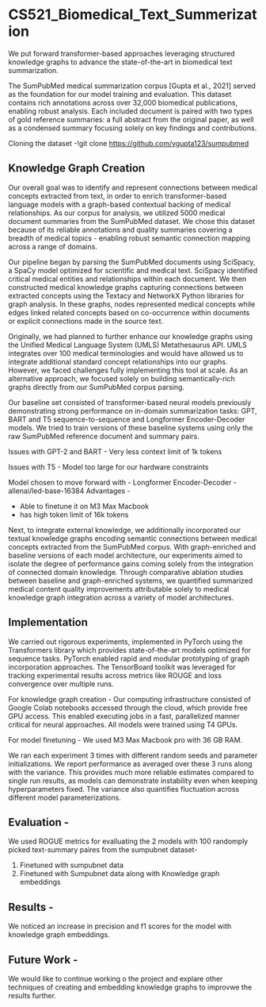 # CS521_Biomedical_Text_Summerization

We put forward transformer-based approaches leveraging structured knowledge graphs to advance the state-of-the-art in biomedical text summarization.

The SumPubMed medical summarization corpus [Gupta et al., 2021] served as the foundation for our model training and evaluation. This dataset contains rich annotations across over 32,000 biomedical publications, enabling robust analysis. Each included document is paired with two types of gold reference summaries: a full abstract from the original paper, as well as a condensed summary focusing solely on key findings and contributions.

Cloning the dataset -!git clone https://github.com/vgupta123/sumpubmed

## Knowledge Graph Creation

Our overall goal was to identify and represent connections between medical concepts extracted from text, in order to enrich transformer-based language models with a graph-based contextual backing of medical relationships. As our corpus for analysis, we utilized 5000 medical document summaries from the SumPubMed dataset. We chose this dataset because of its reliable annotations and quality summaries covering a breadth of medical topics - enabling robust semantic connection mapping across a range of domains.

Our pipeline began by parsing the SumPubMed documents using SciSpacy, a SpaCy model optimized for scientific and medical text. SciSpacy identified critical medical entities and relationships within each document. We then constructed medical knowledge graphs capturing connections between extracted concepts using the Textacy and NetworkX Python libraries for graph analysis. In these graphs, nodes represented medical concepts while edges linked related concepts based on co-occurrence within documents or explicit connections made in the source text.

Originally, we had planned to further enhance our knowledge graphs using the Unified Medical Language System (UMLS) Metathesaurus API. UMLS integrates over 100 medical terminologies and would have allowed us to integrate additional standard concept relationships into our graphs. However, we faced challenges fully implementing this tool at scale. As an alternative approach, we focused solely on building semantically-rich graphs directly from our SumPubMed corpus parsing.

Our baseline set consisted of transformer-based neural models previously demonstrating strong performance on in-domain summarization tasks: GPT, BART and T5 sequence-to-sequence and Longformer Encoder-Decoder models. We tried to train versions of these baseline systems using only the raw SumPubMed reference document and summary pairs.

Issues with GPT-2 and BART -
Very less context limit of 1k tokens

Issues with T5 -
Model too large for our hardware constraints

Model chosen to move forward with - Longformer Encoder-Decoder - allenai/led-base-16384
Advantages -

- Able to finetune it on M3 Max Macbook
- has high token limit of 16k tokens

Next, to integrate external knowledge, we additionally incorporated our textual knowledge graphs encoding semantic connections between medical concepts extracted from the SumPubMed corpus. With graph-enriched and baseline versions of each model architecture, our experiments aimed to isolate the degree of performance gains coming solely from the integration of connected domain knowledge. Through comparative ablation studies between baseline and graph-enriched systems, we quantified summarized medical content quality improvements attributable solely to medical knowledge graph integration across a variety of model architectures.

## Implementation

We carried out rigorous experiments, implemented in PyTorch using the Transformers library which provides state-of-the-art models optimized for sequence tasks. PyTorch enabled rapid and modular prototyping of graph incorporation approaches. The TensorBoard toolkit was leveraged for tracking experimental results across metrics like ROUGE and loss convergence over multiple runs.

For knowledge graph creation - Our computing infrastructure consisted of Google Colab notebooks accessed through the cloud, which provide free GPU access. This enabled executing jobs in a fast, parallelized manner critical for neural approaches. All models were trained using T4 GPUs.

For model finetuning - We used M3 Max Macbook pro with 36 GB RAM.

We ran each experiment 3 times with different random seeds and parameter initializations. We report performance as averaged over these 3 runs along with the variance. This provides much more reliable estimates compared to single run results, as models can demonstrate instability even when keeping hyperparameters fixed. The variance also quantifies fluctuation across different model parameterizations.

## Evaluation -

We used ROGUE metrics for evalluating the 2 models with 100 randomply picked text-summary paires from the sumpubnet dataset-

1. Finetuned with sumpubnet data
2. Finetuned with Sumpubnet data along with Knowledge graph embeddings

## Results -

We noticed an increase in precision and f1 scores for the model with knowledge graph embeddings.

## Future Work -

We would like to continue working o the project and explare other techniques of creating and embedding knowledge graphs to improvwe the results further.
